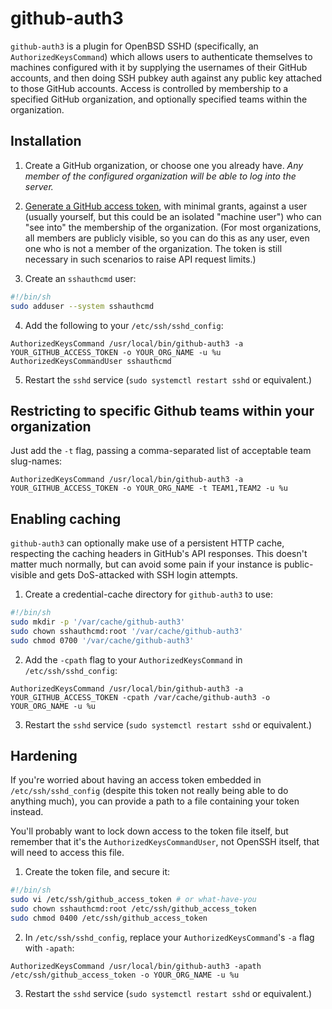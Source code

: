 # github-auth3

`github-auth3` is a plugin for OpenBSD SSHD (specifically, an `AuthorizedKeysCommand`) which allows users to authenticate themselves to machines configured with it by supplying the usernames of their GitHub accounts, and then doing SSH pubkey auth against any public key attached to those GitHub accounts. Access is controlled by membership to a specified GitHub organization, and optionally specified teams within the organization.


## Installation

1. Create a GitHub organization, or choose one you already have. *Any member of the configured organization will be able to log into the server.*

2. [Generate a GitHub access token](https://help.github.com/articles/creating-an-access-token-for-command-line-use/), with minimal grants, against a user (usually yourself, but this could be an isolated "machine user") who can "see into" the membership of the organization. (For most organizations, all members are publicly visible, so you can do this as any user, even one who is not a member of the organization. The token is still necessary in such scenarios to raise API request limits.)

3. Create an `sshauthcmd` user:

```bash
#!/bin/sh
sudo adduser --system sshauthcmd
```

4. Add the following to your `/etc/ssh/sshd_config`:

```
AuthorizedKeysCommand /usr/local/bin/github-auth3 -a YOUR_GITHUB_ACCESS_TOKEN -o YOUR_ORG_NAME -u %u
AuthorizedKeysCommandUser sshauthcmd
```

5. Restart the `sshd` service (`sudo systemctl restart sshd` or equivalent.)


## Restricting to specific Github teams within your organization

Just add the `-t` flag, passing a comma-separated list of acceptable team slug-names:

```
AuthorizedKeysCommand /usr/local/bin/github-auth3 -a YOUR_GITHUB_ACCESS_TOKEN -o YOUR_ORG_NAME -t TEAM1,TEAM2 -u %u
```


## Enabling caching

`github-auth3` can optionally make use of a persistent HTTP cache, respecting the caching headers in GitHub's API responses. This doesn't matter much normally, but can avoid some pain if your instance is public-visible and gets DoS-attacked with SSH login attempts.

1. Create a credential-cache directory for `github-auth3` to use:

```bash
#!/bin/sh
sudo mkdir -p '/var/cache/github-auth3'
sudo chown sshauthcmd:root '/var/cache/github-auth3'
sudo chmod 0700 '/var/cache/github-auth3'
```

2. Add the `-cpath` flag to your `AuthorizedKeysCommand` in `/etc/ssh/sshd_config`:

```
AuthorizedKeysCommand /usr/local/bin/github-auth3 -a YOUR_GITHUB_ACCESS_TOKEN -cpath /var/cache/github-auth3 -o YOUR_ORG_NAME -u %u
```

3. Restart the `sshd` service (`sudo systemctl restart sshd` or equivalent.)


## Hardening

If you're worried about having an access token embedded in `/etc/ssh/sshd_config` (despite this token not really being able to do anything much), you can provide a path to a file containing your token instead.

You'll probably want to lock down access to the token file itself, but remember that it's the `AuthorizedKeysCommandUser`, not OpenSSH itself, that will need to access this file.

1. Create the token file, and secure it:

```bash
#!/bin/sh
sudo vi /etc/ssh/github_access_token # or what-have-you
sudo chown sshauthcmd:root /etc/ssh/github_access_token
sudo chmod 0400 /etc/ssh/github_access_token
```

2. In `/etc/ssh/sshd_config`, replace your `AuthorizedKeysCommand`'s `-a` flag with `-apath`:

```
AuthorizedKeysCommand /usr/local/bin/github-auth3 -apath /etc/ssh/github_access_token -o YOUR_ORG_NAME -u %u
```

3. Restart the `sshd` service (`sudo systemctl restart sshd` or equivalent.)
